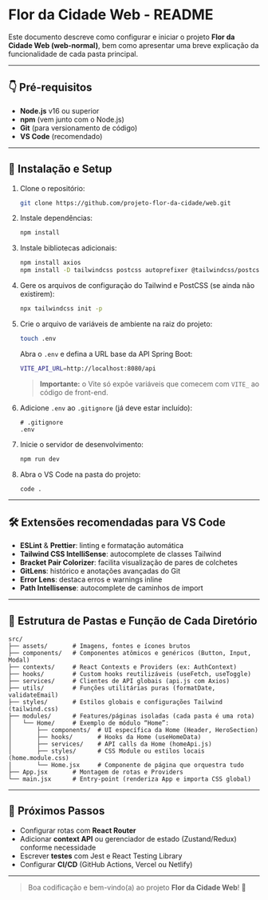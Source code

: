 # Flor da Cidade Web - README

Este documento descreve como configurar e iniciar o projeto **Flor da Cidade Web (web-normal)**, bem como apresentar uma breve explicação da funcionalidade de cada pasta principal.

---

## 👇 Pré-requisitos

* **Node.js** v16 ou superior
* **npm** (vem junto com o Node.js)
* **Git** (para versionamento de código)
* **VS Code** (recomendado)

---

## 🚀 Instalação e Setup

1. Clone o repositório:

   ```bash
   git clone https://github.com/projeto-flor-da-cidade/web.git
   ```

2. Instale dependências:

   ```bash
   npm install
   ```

3. Instale bibliotecas adicionais:

   ```bash
   npm install axios
   npm install -D tailwindcss postcss autoprefixer @tailwindcss/postcss
   ```

4. Gere os arquivos de configuração do Tailwind e PostCSS (se ainda não existirem):

   ```bash
   npx tailwindcss init -p
   ```

5. Crie o arquivo de variáveis de ambiente na raiz do projeto:

   ```bash
   touch .env
   ```

   Abra o `.env` e defina a URL base da API Spring Boot:

   ```bash
   VITE_API_URL=http://localhost:8080/api
   ```

   > **Importante:** o Vite só expõe variáveis que comecem com `VITE_` ao código de front-end.

6. Adicione `.env` ao `.gitignore` (já deve estar incluído):

   ```gitignore
   # .gitignore
   .env
   ```

7. Inicie o servidor de desenvolvimento:

   ```bash
   npm run dev
   ```

8. Abra o VS Code na pasta do projeto:

   ```bash
   code .
   ```

---

## 🛠 Extensões recomendadas para VS Code

* **ESLint** & **Prettier**: linting e formatação automática
* **Tailwind CSS IntelliSense**: autocomplete de classes Tailwind
* **Bracket Pair Colorizer**: facilita visualização de pares de colchetes
* **GitLens**: histórico e anotações avançadas do Git
* **Error Lens**: destaca erros e warnings inline
* **Path Intellisense**: autocomplete de caminhos de import

---

## 📁 Estrutura de Pastas e Função de Cada Diretório

```text
src/
├── assets/       # Imagens, fontes e ícones brutos
├── components/   # Componentes atômicos e genéricos (Button, Input, Modal)
├── contexts/     # React Contexts e Providers (ex: AuthContext)
├── hooks/        # Custom hooks reutilizáveis (useFetch, useToggle)
├── services/     # Clientes de API globais (api.js com Axios)
├── utils/        # Funções utilitárias puras (formatDate, validateEmail)
├── styles/       # Estilos globais e configurações Tailwind (tailwind.css)
├── modules/      # Features/páginas isoladas (cada pasta é uma rota)
│   └── Home/     # Exemplo de módulo “Home”:
│       ├── components/  # UI específica da Home (Header, HeroSection)
│       ├── hooks/       # Hooks da Home (useHomeData)
│       ├── services/    # API calls da Home (homeApi.js)
│       ├── styles/      # CSS Module ou estilos locais (home.module.css)
│       └── Home.jsx     # Componente de página que orquestra tudo
├── App.jsx       # Montagem de rotas e Providers
└── main.jsx      # Entry-point (renderiza App e importa CSS global)
```

---

## 🎯 Próximos Passos

* Configurar rotas com **React Router**
* Adicionar **context API** ou gerenciador de estado (Zustand/Redux) conforme necessidade
* Escrever **testes** com Jest e React Testing Library
* Configurar **CI/CD** (GitHub Actions, Vercel ou Netlify)

---

> Boa codificação e bem-vindo(a) ao projeto **Flor da Cidade Web**! 🌸
